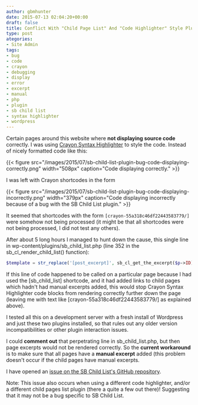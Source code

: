 ```yaml
---
author: gbmhunter
date: 2015-07-13 02:04:20+00:00
draft: false
title: Conflict With "Child Page List" And "Code Highlighter" Style Plugins
type: post
ategories:
- Site Admin
tags:
- bug
- code
- crayon
- debugging
- display
- error
- excerpt
- manual
- php
- plugin
- sb child list
- syntax highlighter
- wordpress
---
```


Certain pages around this website where **not displaying source code** correctly. I was using [Crayon Syntax Highlighter](https://wordpress.org/plugins/crayon-syntax-highlighter/) to style the code. Instead of nicely formatted code like this:

{{< figure src="/images/2015/07/sb-child-list-plugin-bug-code-displaying-correctly.png" width="508px" caption="Code displaying correctly."  >}}

I was left with Crayon shortcodes in the form

{{< figure src="/images/2015/07/sb-child-list-plugin-bug-code-displaying-incorrectly.png" width="379px" caption="Code displaying incorrectly because of a bug with the SB Child List plugin."  >}}

It seemed that shortcodes with the form `[crayon-55a318c46df22443583779/]` were somehow not being processed (it might be that all shortcodes were not being processed, I did not test any others).

After about 5 long hours I managed to hunt down the cause, this single line in wp-content/plugins/sb_child_list.php (line 352 in the sb_cl_render_child_list() function):

```php
$template = str_replace('[post_excerpt]', sb_cl_get_the_excerpt($p->ID), $template);
```

If this line of code happened to be called on a particular page because I had used the [sb_child_list] shortcode, and it had added links to child pages which hadn't had manual excerpts added, this would stop Crayon Syntax Highlighter code blocks from rendering correctly further down the page (leaving me with text like [crayon-55a318c46df22443583779/] as explained above).

I tested all this on a development server with a fresh install of Wordpress and just these two plugins installed, so that rules out any older version incompatibilities or other plugin interaction issues.

I could **comment out** that perpetrating line in sb_child_list.php, but then page excerpts would not be rendered correctly. So the **current workaround** is to make sure that all pages have a **manual excerpt** added (this problem doesn't occur if the child pages have manual excerpts.

I have opened an [issue on the SB Child List's GitHub repository](https://github.com/aramk/crayon-syntax-highlighter/issues/269).

Note: This issue also occurs when using a different code highlighter, and/or a different child pages list plugin (there a quite a few out there)! Suggesting that it may not be a bug specific to SB Child List.
